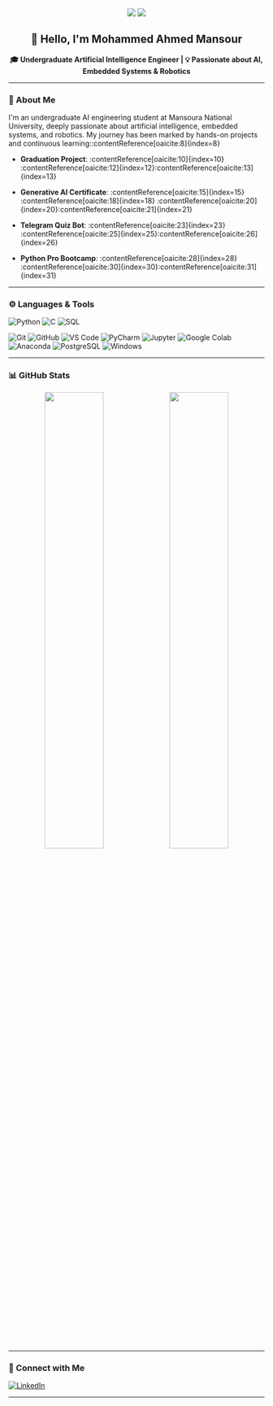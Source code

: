 <div align="center">

<img src="https://komarev.com/ghpvc/?username=MohammedAhmedMansour&style=flat&color=orange&label=PROFILE+VIEWS" />
<img src="https://hits.seeyoufarm.com/api/count/incr/badge.svg?url=https%3A%2F%2Fgithub.com%2FMohammedAhmedMansour&count_bg=%2379C83D&title_bg=%23555555&icon=github.svg&icon_color=%23E7E7E7&title=HITS&edge_flat=false"/>

<h2>👋 Hello, I'm Mohammed Ahmed Mansour</h2>
<p><strong>🎓 Undergraduate Artificial Intelligence Engineer | 💡 Passionate about AI, Embedded Systems & Robotics</strong></p>

</div>

---

### 🧠 About Me

I'm an undergraduate AI engineering student at Mansoura National University, deeply passionate about artificial intelligence, embedded systems, and robotics. My journey has been marked by hands-on projects and continuous learning:​:contentReference[oaicite:8]{index=8}

- **Graduation Project**: :contentReference[oaicite:10]{index=10} :contentReference[oaicite:12]{index=12}:contentReference[oaicite:13]{index=13}

- **Generative AI Certificate**: :contentReference[oaicite:15]{index=15} :contentReference[oaicite:18]{index=18} :contentReference[oaicite:20]{index=20}:contentReference[oaicite:21]{index=21}

- **Telegram Quiz Bot**: :contentReference[oaicite:23]{index=23} :contentReference[oaicite:25]{index=25}:contentReference[oaicite:26]{index=26}

- **Python Pro Bootcamp**: :contentReference[oaicite:28]{index=28} :contentReference[oaicite:30]{index=30}:contentReference[oaicite:31]{index=31}

---

### ⚙️ Languages & Tools

![Python](https://img.shields.io/badge/Python-FFD43B?style=flat&logo=python&logoColor=darkgreen)
![C](https://img.shields.io/badge/C-00599C?style=flat&logo=c&logoColor=white)
![SQL](https://img.shields.io/badge/SQL-4479A1?style=flat&logo=postgresql&logoColor=white)

![Git](https://img.shields.io/badge/Git-F05032?style=flat&logo=git&logoColor=white)
![GitHub](https://img.shields.io/badge/GitHub-181717?style=flat&logo=github&logoColor=white)
![VS Code](https://img.shields.io/badge/VSCode-0078d7?style=flat&logo=visual%20studio%20code&logoColor=white)
![PyCharm](https://img.shields.io/badge/PyCharm-143?style=flat&logo=pycharm&logoColor=white)
![Jupyter](https://img.shields.io/badge/Jupyter-F37626?style=flat&logo=jupyter&logoColor=white)
![Google Colab](https://img.shields.io/badge/Colab-F9AB00?style=flat&logo=google-colab&logoColor=white)
![Anaconda](https://img.shields.io/badge/Anaconda-42B029?style=flat&logo=anaconda&logoColor=white)
![PostgreSQL](https://img.shields.io/badge/PostgreSQL-336791?style=flat&logo=postgresql&logoColor=white)
![Windows](https://img.shields.io/badge/Windows-0078D6?style=flat&logo=windows&logoColor=white)

---

### 📊 GitHub Stats

<div align="center">

<img src="https://github-readme-stats.vercel.app/api?username=MohammedAhmedMansour&show_icons=true&theme=tokyonight" width="48%" />
<img src="https://github-readme-stats.vercel.app/api/top-langs/?username=MohammedAhmedMansour&layout=compact&theme=tokyonight" width="48%" />

</div>

---

### 🔗 Connect with Me

[![LinkedIn](https://img.shields.io/badge/LinkedIn-0077B5?style=flat&logo=linkedin&logoColor=white)](https://www.linkedin.com/in/mohammed-ahmed-mansour-7a29a9271/)

---

